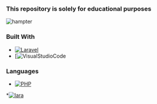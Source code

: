 ### This repository is solely for educational purposes




![hampter](https://user-images.githubusercontent.com/86321092/221534029-b3beb583-0e52-42ac-aa71-bb27bb9663bb.gif)

### Built With

* [![Laravel][Laravel.com]][Laravel-url]
* [![VisualStudioCode][visual-url]

### Languages

* [![PHP][php.com]][php-url]



*[![lara][Laravel.com]][Laravel-url]

















<!-- MARKDOWN LINKS & IMAGES -->

[Laravel.com]: https://img.shields.io/badge/Laravel-FF2D20?style=for-the-badge&logo=laravel&logoColor=white
[Laravel-url]: https://laravel.com
[php.com]: https://badgen.net/badge/icon/php?icon=php&label
[php-url]: https://www.php.net/
[visual.com]: https://badgen.net/badge/icon/visualstudio?icon=visualstudio&label
[visual-url]: https://code.visualstudio.com/


[visual.com]: https://badgen.net/badge/Laravel/red/Blade


